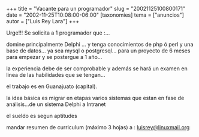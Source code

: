 +++
title = "Vacante para  un programador"
slug = "20021125100800171"
date = "2002-11-25T10:08:00-06:00"
[taxonomies]
tema = ["anuncios"]
autor = ["Luis Rey Lara"]
+++

Urge!!! Se solicita a 1 programador que :…

<!-- more -->
domine principalmente Delphi … y tenga conocimientos de php ó perl y una
base de datos… ya sea mysql o postgresql… para un proyecto de 6 meses
para empezar y se postergue a 1 año…

la experiencia debe de ser comprobable y además se hará un examen en
linea de las habilidades que se tengan…

el trabajo es en Guanajuato (capital).

la idea básica es migrar en etapas varios sistemas que estan en fase de
análisis…de un sistema Delphi a Intranet

el sueldo es segun aptitudes

mandar resumen de curriculum (máximo 3 hojas) a : luisrey@linuxmail.org
